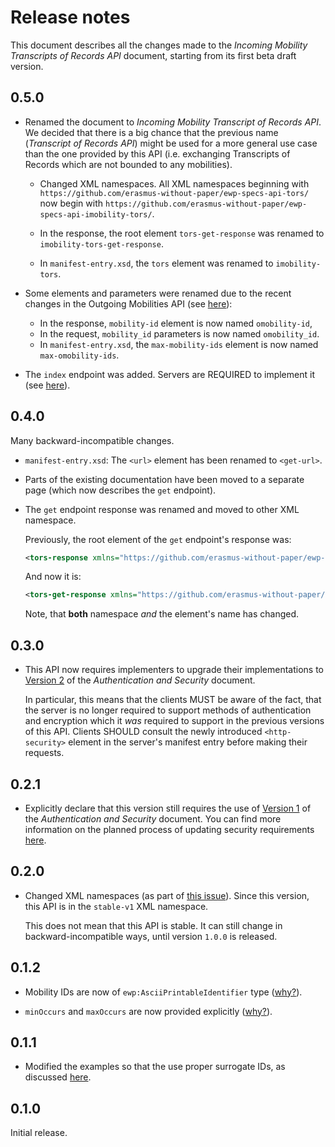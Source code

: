 Release notes
=============

This document describes all the changes made to the *Incoming Mobility
Transcripts of Records API* document, starting from its first beta draft
version.


0.5.0
-----

* Renamed the document to *Incoming Mobility Transcript of Records API*.
  We decided that there is a big chance that the previous name (*Transcript of
  Records API*) might be used for a more general use case than the one provided
  by this API (i.e. exchanging Transcripts of Records which are not bounded to
  any mobilities).

  - Changed XML namespaces. All XML namespaces beginning with
    `https://github.com/erasmus-without-paper/ewp-specs-api-tors/`
    now begin with
    `https://github.com/erasmus-without-paper/ewp-specs-api-imobility-tors/`.

  - In the response, the root element `tors-get-response` was renamed to
    `imobility-tors-get-response`.

  - In `manifest-entry.xsd`, the `tors` element was renamed to
    `imobility-tors`.

* Some elements and parameters were renamed due to the recent changes in the
  Outgoing Mobilities API (see
  [here](https://github.com/erasmus-without-paper/ewp-specs-api-mobilities/issues/27)):

  - In the response, `mobility-id` element is now named `omobility-id`,
  - In the request, `mobility_id` parameters is now named `omobility_id`.
  - In `manifest-entry.xsd`, the `max-mobility-ids` element is now named
    `max-omobility-ids`.

* The `index` endpoint was added. Servers are REQUIRED to implement it (see
  [here](https://github.com/erasmus-without-paper/ewp-specs-mobility-flowcharts/issues/3)).


0.4.0
-----

Many backward-incompatible changes.

* `manifest-entry.xsd`: The `<url>` element has been renamed to `<get-url>`.

* Parts of the existing documentation have been moved to a separate page
  (which now describes the `get` endpoint).

* The `get` endpoint response was renamed and moved to other XML namespace.

  Previously, the root element of the `get` endpoint's response was:

  ```xml
  <tors-response xmlns="https://github.com/erasmus-without-paper/ewp-specs-api-tors/tree/stable-v1"/>
  ```

  And now it is:

  ```xml
  <tors-get-response xmlns="https://github.com/erasmus-without-paper/ewp-specs-api-tors/blob/stable-v1/endpoints/get-response.xsd"/>
  ```

  Note, that **both** namespace *and* the element's name has changed.


0.3.0
-----

 * This API now requires implementers to upgrade their implementations to
   [Version 2](https://github.com/erasmus-without-paper/ewp-specs-sec-intro/tree/stable-v2)
   of the *Authentication and Security* document.

   In particular, this means that the clients MUST be aware of the fact, that
   the server is no longer required to support methods of authentication and
   encryption which it *was* required to support in the previous versions of
   this API. Clients SHOULD consult the newly introduced `<http-security>`
   element in the server's manifest entry before making their requests.


0.2.1
-----

* Explicitly declare that this version still requires the use of
  [Version 1](https://github.com/erasmus-without-paper/ewp-specs-sec-intro/tree/stable-v1)
  of the *Authentication and Security* document. You can find more information
  on the planned process of updating security requirements
  [here](https://github.com/erasmus-without-paper/ewp-specs-sec-intro/issues/1).


0.2.0
-----

* Changed XML namespaces (as part of
  [this issue](https://github.com/erasmus-without-paper/ewp-specs-api-iias/issues/22)).
  Since this version, this API is in the `stable-v1` XML namespace.

  This does not mean that this API is stable. It can still change in
  backward-incompatible ways, until version `1.0.0` is released.


0.1.2
-----

* Mobility IDs are now of `ewp:AsciiPrintableIdentifier` type
  ([why?](https://github.com/erasmus-without-paper/general-issues/issues/23)).

* `minOccurs` and `maxOccurs` are now provided explicitly
  ([why?](https://github.com/erasmus-without-paper/general-issues/issues/22)).


0.1.1
-----

* Modified the examples so that the use proper surrogate IDs, as discussed
  [here](https://github.com/erasmus-without-paper/ewp-specs-api-omobilities/issues/9#issuecomment-271272493).


0.1.0
-----

Initial release.
